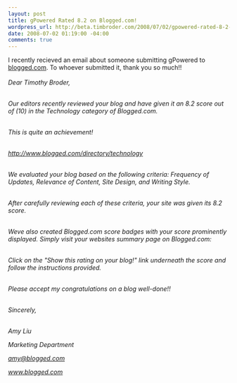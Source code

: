 ```yaml
--- 
layout: post
title: gPowered Rated 8.2 on Blogged.com!
wordpress_url: http://beta.timbroder.com/2008/07/02/gpowered-rated-8-2-on-blogged-com/
date: 2008-07-02 01:19:00 -04:00
comments: true
---
```

I recently recieved an email about someone submitting gPowered to <a href="http://www.blogged.com/blogs/gpowered-by-the-power-of-google.html">blogged.com</a>.  To whoever submitted it, thank you so much!!<br /><br />
<i>
Dear Timothy Broder,<br /><br />

 

Our editors recently reviewed your blog and have given it an 8.2 score out of (10) in the Technology category of Blogged.com.<br /><br />

This is quite an achievement!<br /><br />

 
<a href="
http://www.blogged.com/directory/technology">
http://www.blogged.com/directory/technology</a><br /><br />

 

We evaluated your blog based on the following criteria: Frequency of Updates, Relevance of Content, Site Design, and Writing Style.<br /><br />

After carefully reviewing each of these criteria, your site was given its 8.2 score.<br /><br />

 

Weve also created Blogged.com score badges with your score prominently displayed.  Simply visit your websites summary page on Blogged.com:<br /><br />

 

 

Click on the "Show this rating on your blog!" link underneath the score and follow the instructions provided.<br /><br />

 

 

Please accept my congratulations on a blog well-done!!<br /><br />

 

 

Sincerely,<br /><br />

 

 

Amy Liu<br />

Marketing Department<br />

amy@blogged.com<br />

www.blogged.com<br /><br /></i>
